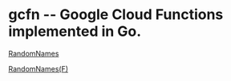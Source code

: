 # gcfn -- Google Cloud Functions implemented in Go.

[RandomNames](https://us-central1-reconditematter.cloudfunctions.net/RandomNames?count=100)

[RandomNames(F)](https://us-central1-reconditematter.cloudfunctions.net/RandomNames?count=100&gender=F)
